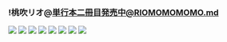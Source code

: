 ### !桃吹リオ@単行本二冊目発売中@RIOMOMOMOMO.md
![](https://pbs.twimg.com/media/D9QpvDPVAAAFeLr.jpg)
![](https://pbs.twimg.com/media/D9QpwB7UwAIFZYC.jpg)
![](https://pbs.twimg.com/media/D9Qptd9UEAU1Xq-.jpg)
![](https://pbs.twimg.com/media/D9QpufmUIAAcqS4.jpg)
![](https://pbs.twimg.com/media/D1MJdYDVAAEtN5g.jpg)
![](https://pbs.twimg.com/media/D7Pb1FQUYAY0fOy.jpg)
![](https://pbs.twimg.com/media/D7olzIuUcAAoORq.jpg)
![](https://pbs.twimg.com/media/D6k_zVoUwAYB07y.jpg)
